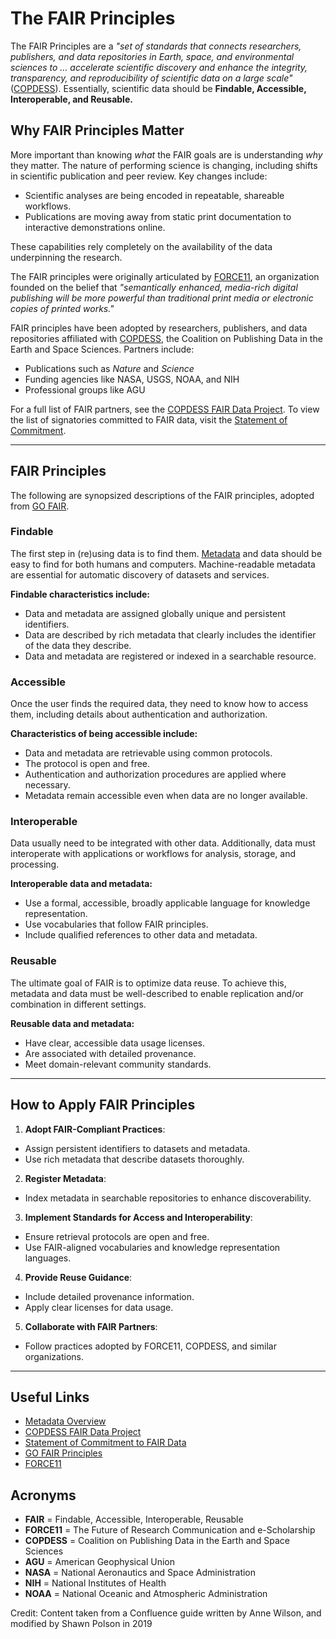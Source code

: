 # The FAIR Principles

The FAIR Principles are a *"set of standards that connects researchers, publishers,
and data repositories in Earth, space, and environmental sciences to ... accelerate
scientific discovery and enhance the integrity, transparency, and reproducibility of
scientific data on a large scale"* ([COPDESS](https://copdess.org/enabling-fair-data-project/)).
Essentially, scientific data should be **Findable, Accessible, Interoperable, and Reusable.**

## Why FAIR Principles Matter

More important than knowing *what* the FAIR goals are is understanding *why* they matter.
The nature of performing science is changing, including shifts in scientific publication
and peer review. Key changes include:

- Scientific analyses are being encoded in repeatable, shareable workflows.
- Publications are moving away from static print documentation to interactive demonstrations online.

These capabilities rely completely on the availability of the data underpinning the research.

The FAIR principles were originally articulated by [FORCE11](https://www.force11.org/about),
an organization founded on the belief that *"semantically enhanced, media-rich digital
publishing will be more powerful than traditional print media or electronic copies of printed works."*

FAIR principles have been adopted by researchers, publishers, and data repositories affiliated
with [COPDESS](https://copdess.org/enabling-fair-data-project/), the Coalition on Publishing Data
in the Earth and Space Sciences. Partners include:

- Publications such as *Nature* and *Science*
- Funding agencies like NASA, USGS, NOAA, and NIH
- Professional groups like AGU

For a full list of FAIR partners, see the [COPDESS FAIR Data Project](https://copdess.org/enabling-fair-data-project/).
To view the list of signatories committed to FAIR data, visit the [Statement of Commitment](https://copdess.org/statement-of-commitment/).

---

## FAIR Principles

The following are synopsized descriptions of the FAIR principles,
adopted from [GO FAIR](https://www.go-fair.org/fair-principles/).

### **Findable**

The first step in (re)using data is to find them. [Metadata](metadata.md) and data should be easy
to find for both humans and computers. Machine-readable metadata are essential for
automatic discovery of datasets and services.

**Findable characteristics include:**

- Data and metadata are assigned globally unique and persistent identifiers.
- Data are described by rich metadata that clearly includes the identifier of the data they describe.
- Data and metadata are registered or indexed in a searchable resource.

### **Accessible**

Once the user finds the required data, they need to know how to access them, including details about authentication and authorization.

**Characteristics of being accessible include:**

- Data and metadata are retrievable using common protocols.
- The protocol is open and free.
- Authentication and authorization procedures are applied where necessary.
- Metadata remain accessible even when data are no longer available.

### **Interoperable**

Data usually need to be integrated with other data. Additionally, data must
interoperate with applications or workflows for analysis, storage, and processing.

**Interoperable data and metadata:**

- Use a formal, accessible, broadly applicable language for knowledge representation.
- Use vocabularies that follow FAIR principles.
- Include qualified references to other data and metadata.

### **Reusable**

The ultimate goal of FAIR is to optimize data reuse. To achieve this, metadata and data
must be well-described to enable replication and/or combination in different settings.

**Reusable data and metadata:**

- Have clear, accessible data usage licenses.
- Are associated with detailed provenance.
- Meet domain-relevant community standards.

---

## How to Apply FAIR Principles

1. **Adopt FAIR-Compliant Practices**:
  - Assign persistent identifiers to datasets and metadata.
  - Use rich metadata that describe datasets thoroughly.

2. **Register Metadata**:
  - Index metadata in searchable repositories to enhance discoverability.

3. **Implement Standards for Access and Interoperability**:
  - Ensure retrieval protocols are open and free.
  - Use FAIR-aligned vocabularies and knowledge representation languages.

4. **Provide Reuse Guidance**:
  - Include detailed provenance information.
  - Apply clear licenses for data usage.

5. **Collaborate with FAIR Partners**:
  - Follow practices adopted by FORCE11, COPDESS, and similar organizations.

---

## Useful Links

- [Metadata Overview](metadata.md)
- [COPDESS FAIR Data Project](https://copdess.org/enabling-fair-data-project/)
- [Statement of Commitment to FAIR Data](https://copdess.org/statement-of-commitment/)
- [GO FAIR Principles](https://www.go-fair.org/fair-principles/)
- [FORCE11](https://www.force11.org/about)

## Acronyms

- **FAIR** = Findable, Accessible, Interoperable, Reusable
- **FORCE11** = The Future of Research Communication and e-Scholarship
- **COPDESS** = Coalition on Publishing Data in the Earth and Space Sciences
- **AGU** = American Geophysical Union
- **NASA** = National Aeronautics and Space Administration
- **NIH** = National Institutes of Health
- **NOAA** = National Oceanic and Atmospheric Administration

Credit: Content taken from a Confluence guide written by Anne Wilson, and modified by Shawn Polson in 2019